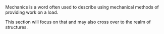 Mechanics is a word often used to describe using mechanical methods of providing work on a load.

This section will focus on that and may also cross over to the realm of structures.
